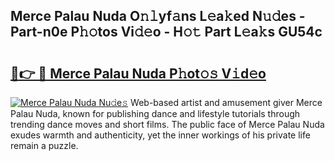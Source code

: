 ## Merce Palau Nuda O𝚗𝚕yf𝚊ns L𝚎a𝚔ed N𝚞𝚍es - Part-n0e P𝚑𝚘tos Vi𝚍𝚎o - H𝚘𝚝 Part L𝚎a𝚔s GU54c

# <h2><a href="http://kfc4taz.oniu.top/?m=Merce+Palau+Nuda">🔗👉 🔴 Merce Palau Nuda P𝚑ot𝚘𝚜 V𝚒d𝚎o</a></h2>

[![Merce Palau Nuda Nu𝚍e𝚜](https://i.imgur.com/0qMVB7G.gif)](http://kfc4taz.oniu.top/?m=Merce+Palau+Nuda)
Web-based artist and amusement giver Merce Palau Nuda, known for publishing dance and lifestyle tutorials through trending dance moves and short films. The public face of Merce Palau Nuda exudes warmth and authenticity, yet the inner workings of his private life remain a puzzle.  
